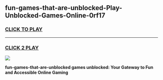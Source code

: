 
## fun-games-that-are-unblocked-Play-Unblocked-Games-Online-0rf17
<h3>
<a href="https://premium76.site?title=fun-games-that-are-unblocked&ref=24A">CLICK TO PLAY</a></h3>
<hr>

<h3>
<a href="https://premium76.site?title=fun-games-that-are-unblocked&ref=24A">CLICK 2 PLAY</a>
  
</h3>

<a href="https://premium76.site?title=fun-games-that-are-unblocked&ref=24A"><img src="https://clearcache.store/games.png"></a>


**fun-games-that-are-unblocked games unblocked: Your Gateway to Fun and Accessible Online Gaming**

